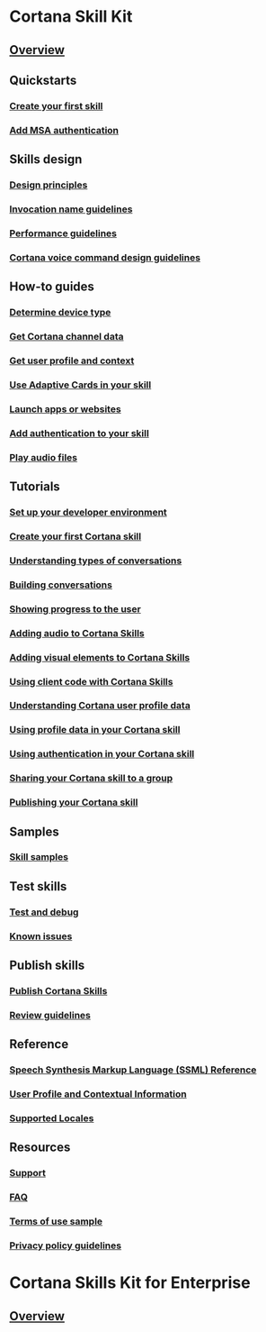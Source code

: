 
# Cortana Skill Kit  

## [Overview](./skills/overview.md)  

## Quickstarts  
### [Create your first skill](./skills/get-started.md)  
### [Add MSA authentication](./skills/configure-connected-account.md)  

## Skills design  
### [Design principles](./skills/design-principles.md)  
### [Invocation name guidelines](./skills/cortana-invocation-guidelines.md)  
### [Performance guidelines](./skills/performance-guidelines.md)  
### [Cortana voice command design guidelines](./skills/voicecommand-design-guidelines.md)  

## How-to guides  
### [Determine device type](./skills/cortana-device-type.md)  
### [Get Cortana channel data](./skills/cortana-channel-data.md)  
### [Get user profile and context](./skills/get-user-profile-context.md)  
### [Use Adaptive Cards in your skill](./skills/adaptive-cards.md)  
### [Launch apps or websites](./skills/launch-apps-from-skills.md)  
### [Add authentication to your skill](./skills/authentication.md)  
### [Play audio files](./skills/audio-streaming.md)  

## Tutorials  
### [Set up your developer environment](./skills/mva21-setup.md)  
### [Create your first Cortana skill](./skills/mva22-hello-world.md)  
### [Understanding types of conversations](./skills/mva31-understanding-conversations.md)  
### [Building conversations](./skills/mva32-building-conversations.md)  
### [Showing progress to the user](./skills/show-progress.md)  
### [Adding audio to Cortana Skills](./skills/mva41-streaming-audio.md)  
### [Adding visual elements to Cortana Skills](./skills/mva42-visual-ux.md)  
### [Using client code with Cortana Skills](./skills/mva43-client-code.md)  
### [Understanding Cortana user profile data](./skills/mva51-profile-data.md)  
### [Using profile data in your Cortana skill](./skills/mva52-using-profile-data.md)  
### [Using authentication in your Cortana skill](./skills/mva61-authentication.md)  
### [Sharing your Cortana skill to a group](./skills/mva71-share-skill.md)  
### [Publishing your Cortana skill](./skills/mva72-publish-skill.md)  

## Samples  
### [Skill samples](./skills/cortana-samples.md)  

## Test skills  
### [Test and debug](./skills/test-debug.md)  
### [Known issues](./skills/known-issues.md)  

## Publish skills  
### [Publish Cortana Skills](./skills/publish-skill.md)  
### [Review guidelines](./skills/skill-review-guidelines.md)  

## Reference  
### [Speech Synthesis Markup Language (SSML) Reference](./skills/speech-synthesis-markup-language.md)  
### [User Profile and Contextual Information](./skills/user-profile-contextual-info.md)  
### [Supported Locales](./skills/supported-locales.md)  

## Resources  
### [Support](./skills/cortana-support.md)  
### [FAQ](./skills/faq.md)  
### [Terms of use sample](./skills/terms-of-use.md)  
### [Privacy policy guidelines](./skills/privacy-policy-guidelines.md)  

# Cortana Skills Kit for Enterprise  

## [Overview](./enterprise/overview.md)  

<!-- removed 02/27/2019 by v-daturc
# Additional Cortana APIs  

## Voice Commands  
### [Overview](./voice-commands/vcd.md)  
### [Activate a foreground app with voice commands through Cortana](./voice-commands/launch-a-foreground-app-with-voice-commands-in-cortana.md)  
### [Dynamically modify VCD phrase lists](./voice-commands/dynamically-modify-voice-command-definition-vcd-phrase-lists.md)  
### [Activate a background app with voice commands through Cortana](./voice-commands/launch-a-background-app-with-voice-commands-in-cortana.md)  
### [Interact with a background app in Cortana](./voice-commands/interact-with-a-background-app-in-cortana.md)  
### [Deep link from a background app in Cortana to a foreground app](./voice-commands/deep-link-into-your-app-from-cortana.md)  
### [Support more natural voice commands in Cortana](./voice-commands/support-natural-language-voice-commands-in-cortana.md)  

## Structured Data Markup  
### [Overview](./data-markup/structured-data-markup.md)   -->
